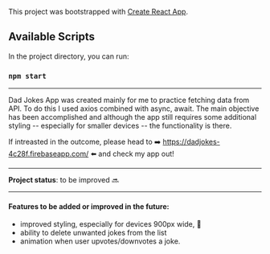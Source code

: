 This project was bootstrapped with [Create React App](https://github.com/facebook/create-react-app).

## Available Scripts

In the project directory, you can run:

### `npm start`

------------

Dad Jokes App was created mainly for me to practice fetching data from API. To do this I used axios combined with async, await. The main objective has been accomplished and although the app still requires some additional styling -- especially for smaller devices -- the functionality is there. 

If intreasted in the outcome, please head to ➡️ https://dadjokes-4c28f.firebaseapp.com/ ⬅️ and check my app out!

------------


**Project status**: to be improved 🔜

------------

#### Features to be added or improved in the future:
- improved styling, especially for devices 900px wide, 📱
- ability to delete unwanted jokes from the list 
- animation when user upvotes/downvotes a joke. 


